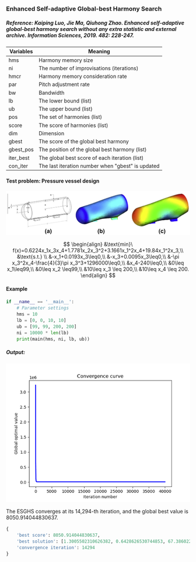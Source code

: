 ### Enhanced Self-adaptive Global-best Harmony Search

##### Reference: Kaiping Luo, Jie Ma, Qiuhong Zhao. Enhanced self-adaptive global-best harmony search without any extra statistic and external archive. Information Sciences, 2019. 482: 228-247.

| Variables | Meaning                                           |
| --------- | ------------------------------------------------- |
| hms       | Harmony memory size                               |
| ni        | The number of improvisations (iterations)         |
| hmcr      | Harmony memory consideration rate                 |
| par       | Pitch adjustment rate                             |
| bw        | Bandwidth                                         |
| lb        | The lower bound (list)                            |
| ub        | The upper bound (list)                            |
| pos       | The set of harmonies (list)                       |
| score     | The score of harmonies (list)                     |
| dim       | Dimension                                 |
| gbest     | The score of the global best harmony              |
| gbest_pos | The position of the global best harmony (list)    |
| iter_best | The global best score of each iteration (list)    |
| con_iter  | The last iteration number when "gbest" is updated |

#### Test problem: Pressure vessel design

![](https://github.com/Xavier-MaYiMing/Enhanced-Self-adaptive-Global-best-Harmony-Search/blob/main/Pressure%20vessel%20design.png)

$$
\begin{align}
&\text{min}\ f(x)=0.6224x_1x_3x_4+1.7781x_2x_3^2+3.1661x_1^2x_4+19.84x_1^2x_3,\\
&\text{s.t.} \\
&-x_1+0.0193x_3\leq0,\\
&-x_3+0.0095x_3\leq0,\\
&-\pi x_3^2x_4-\frac{4}{3}\pi x_3^3+1296000\leq0,\\
&x_4-240\leq0,\\
&0\leq x_1\leq99,\\
&0\leq x_2 \leq99,\\
&10\leq x_3 \leq 200,\\
&10\leq x_4 \leq 200.
\end{align}
$$


#### Example

```python
if __name__ == '__main__':
    # Parameter settings
    hms = 10
    lb = [0, 0, 10, 10]
    ub = [99, 99, 200, 200]
    ni = 10000 * len(lb)
    print(main(hms, ni, lb, ub))
```

##### Output:

![](https://github.com/Xavier-MaYiMing/Enhanced-Self-adaptive-Global-best-Harmony-Search/blob/main/convergence%20curve.png)

The ESGHS converges at its 14,294-th iteration, and the global best value is 8050.914044830637. 

```python
{
    'best score': 8050.914044830637, 
    'best solution': [1.3005502310626382, 0.6428626530744853, 67.38602233485172, 10.000000182456352], 
    'convergence iteration': 14294
}
```

